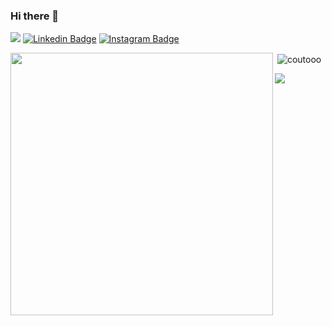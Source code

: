 ### Hi there 👋

<!--
**coutooo/coutooo** is a ✨ _special_ ✨ repository because its `README.md` (this file) appears on your GitHub profile.

Here are some ideas to get you started:

- 🔭 I’m currently working on ...
- 🌱 I’m currently learning ...
- 👯 I’m looking to collaborate on ...
- 🤔 I’m looking for help with ...
- 💬 Ask me about ...
- 📫 How to reach me: ...
- 😄 Pronouns: ...
- ⚡ Fun fact: ...
-->

![](https://komarev.com/ghpvc/?username=coutooo&style=flat&color=brightgreen)
[![Linkedin Badge](https://img.shields.io/badge/-LinkedIn-0e76a8?style=flat-square&logo=Linkedin&logoColor=white)](https://www.linkedin.com/in/manuel-couto-10a5371a3/)
[![Instagram Badge](https://img.shields.io/badge/-Instagram-e4405f?style=flat-square&logo=Instagram&logoColor=white)](https://www.instagram.com/manuelcouto10/)
<br>
<div>
  <img align="left" src="https://github-readme-stats.vercel.app/api?username=coutooo&theme=gotham&show_icons=true" width="420"/>
  <p>&nbsp;<img align="center" src="https://github-readme-stats.vercel.app/api?username=coutooo&show_icons=true&theme=dracula&locale=en" alt="coutooo" /></p>
  <img src="https://github-readme-stats.vercel.app/api/top-langs/?username=coutooo&hide=vhdl&theme=gotham&langs_count=6&layout=compact"/>
</div>
